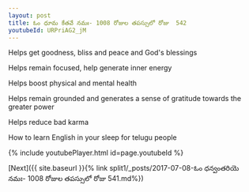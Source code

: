```yaml
---
layout: post
title: ఓం ధూమ కేతవే నమః- 1008 రోజుల తపస్సులో రోజు  542
youtubeId: URPriAG2_jM
---
```

 
 
Helps get goodness, bliss and peace and God's blessings
 
Helps remain focused, help generate inner energy 
 
Helps boost physical and mental health 
 
Helps remain grounded and generates a sense of gratitude towards the greater power 
 
Helps reduce bad karma
 
How to learn English in your sleep for telugu people
 
 
 
 


{% include youtubePlayer.html id=page.youtubeId %}
 
[Next]({{ site.baseurl }}{% link split1/_posts/2017-07-08-ఓం ధన్వంతరియె నమః- 1008 రోజుల తపస్సులో రోజు  541.md%})
 
